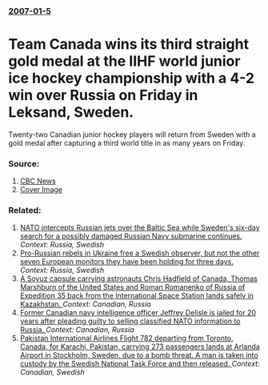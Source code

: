 ### [2007-01-5](/news/2007/01/5/index.md)

#  Team Canada wins its third straight gold medal at the IIHF world junior ice hockey championship with a 4-2 win over Russia on Friday in Leksand, Sweden. 

Twenty-two Canadian junior hockey players will return from Sweden with a gold medal after capturing a third world title in as many years on Friday.


### Source:

1. [CBC News](http://www.cbc.ca/sports/hockey/story/2007/01/05/canada-russia.html)
1. [Cover Image](https://i.cbc.ca/1.2302529.1383192406!/httpImage/image.jpg_gen/derivatives/16x9_1180/team-canada070105cp.jpg)

### Related:

1. [NATO intercepts Russian jets over the Baltic Sea while Sweden's six-day search for a possibly damaged Russian Navy submarine continues. ](/news/2014/10/22/nato-intercepts-russian-jets-over-the-baltic-sea-while-sweden-s-six-day-search-for-a-possibly-damaged-russian-navy-submarine-continues.md) _Context: Russia, Swedish_
2. [Pro-Russian rebels in Ukraine free a Swedish observer, but not the other seven European monitors they have been holding for three days.](/news/2014/04/27/pro-russian-rebels-in-ukraine-free-a-swedish-observer-but-not-the-other-seven-european-monitors-they-have-been-holding-for-three-days.md) _Context: Russia, Swedish_
3. [A Soyuz capsule carrying astronauts Chris Hadfield of Canada, Thomas Marshburn of the United States and Roman Romanenko of Russia of Expedition 35 back from the International Space Station lands safely in Kazakhstan. ](/news/2013/05/14/a-soyuz-capsule-carrying-astronauts-chris-hadfield-of-canada-thomas-marshburn-of-the-united-states-and-roman-romanenko-of-russia-of-expedit.md) _Context: Canadian, Russia_
4. [Former Canadian navy intelligence officer Jeffrey Delisle is jailed for 20 years after pleading guilty to selling classified NATO information to Russia. ](/news/2013/02/9/former-canadian-navy-intelligence-officer-jeffrey-delisle-is-jailed-for-20-years-after-pleading-guilty-to-selling-classified-nato-informatio.md) _Context: Canadian, Russia_
5. [Pakistan International Airlines Flight 782 departing from Toronto, Canada, for Karachi, Pakistan, carrying 273 passengers lands at Arlanda Airport in Stockholm, Sweden, due to a bomb threat. A man is taken into custody by the Swedish National Task Force and then released. ](/news/2010/09/25/pakistan-international-airlines-flight-782-departing-from-toronto-canada-for-karachi-pakistan-carrying-273-passengers-lands-at-arlanda-a.md) _Context: Canadian, Swedish_
